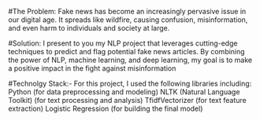 #The Problem:
Fake news has become an increasingly pervasive issue in our digital age. It spreads like wildfire, causing confusion, misinformation, and even harm to individuals and society at large.

#Solution:
I present to you my NLP project that leverages cutting-edge techniques to predict and flag potential fake news articles. By combining the power of NLP, machine learning, and deep learning, my goal is to make a positive impact in the fight against misinformation

#Technolgy Stack:-
For this project, I used the following libraries including:
Python  (for data preprocessing and modeling)
NLTK (Natural Language Toolkit) (for text processing and analysis)
TfidfVectorizer (for text feature extraction)
Logistic Regression (for building the final model)

